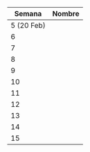 |Semana| Nombre|
|------|-------|
|5 (20 Feb)| |
|6| |
|7| |
|8| |
|9| |
|10| |
|11| |
|12| |
|13| |
|14| |
|15| |
